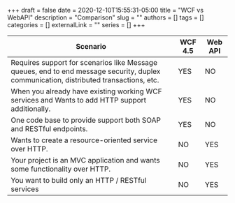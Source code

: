 +++ 
draft = false
date = 2020-12-10T15:55:31-05:00
title = "WCF vs WebAPI"
description = "Comparison"
slug = ""
authors = []
tags = []
categories = []
externalLink = ""
series = []
+++


   Scenario | WCF 4.5 | Web API
------------|---------|--------
       Requires support for scenarios like Message queues, end to end message security, duplex communication, distributed transactions, etc.|YES|NO|
       When you already have existing working WCF services and Wants to add HTTP support additionally.|YES|NO|
       One code base to provide support both SOAP and RESTful endpoints.|YES|NO|
       Wants to create a resource-oriented service over HTTP.|NO|YES|
       Your project is an MVC application and wants some functionality over HTTP.|NO|YES|
       You want to build only an HTTP / RESTful services|NO|YES|


